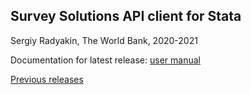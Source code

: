 ## Survey Solutions API client for Stata

Sergiy Radyakin, The World Bank, 2020-2021

Documentation for latest release: [user manual](https://github.com/radyakin/susoapi/releases/latest/download/susoapi.pdf)

[Previous releases](https://github.com/radyakin/susoapi/releases)

